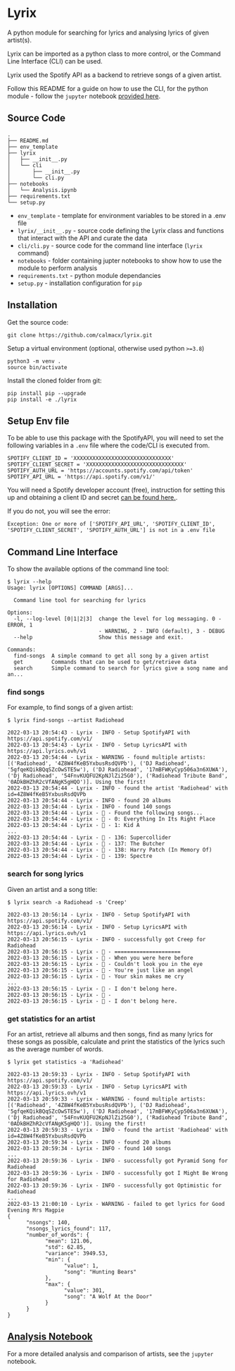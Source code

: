 # Lyrix

A python module for searching for lyrics and analysing lyrics of given artist(s).

Lyrix can be imported as a python class to more control, or the Command Line Interface (CLI) can be used.

Lyrix used the Spotify API as a backend to retrieve songs of a given artist.

Follow this README for a guide on how to use the CLI, for the python module - follow the `jupyter` notebook [provided here](https://github.com/calmacx/lyrix/blob/master/notebooks/Analysis.ipynb).

## Source Code

```
.
├── README.md 
├── env_template 
├── lyrix 
│   ├── __init__.py 
│   └── cli
│       ├── __init__.py
│       └── cli.py
├── notebooks
│   └── Analysis.ipynb
├── requirements.txt
└── setup.py
```

* `env_template` - template for environment variables to be stored in a .env file   
* `lyrix/__init__.py` - source code defining the Lyrix class and functions that interact with the API and curate the data   
* `cli/cli.py` - source code for the command line interface (`lyrix` command)
* `notebooks` - folder containing jupter notebooks to show how to use the module to perform analysis
* `requirements.txt` - python module dependancies 
* `setup.py` - installation configuration for `pip` 


## Installation

Get the source code:
```
git clone https://github.com/calmacx/lyrix.git
```

Setup a virtual environment (optional, otherwise used python `>=3.8`)
```
python3 -m venv .
source bin/activate
```

Install the cloned folder from git:
```
pip install pip --upgrade
pip install -e ./lyrix
```

## Setup Env file

To be able to use this package with the SpotifyAPI, you will need to set the following variables in a `.env` file where the code/CLI is executed from.
```
SPOTIFY_CLIENT_ID = 'XXXXXXXXXXXXXXXXXXXXXXXXXXXXXXX'
SPOTIFY_CLIENT_SECRET = 'XXXXXXXXXXXXXXXXXXXXXXXXXXXXXXX'
SPOTIFY_AUTH_URL = 'https://accounts.spotify.com/api/token'
SPOTIFY_API_URL = 'https://api.spotify.com/v1/'
```

You will need a Spotify developer account (free), instruction for setting this up and obtaining a client ID and secret [can be found here.](https://developer.spotify.com/documentation/web-api/quick-start/).

If you do not, you will see the error:
```
Exception: One or more of ['SPOTIFY_API_URL', 'SPOTIFY_CLIENT_ID', 'SPOTIFY_CLIENT_SECRET', 'SPOTIFY_AUTH_URL'] is not in a .env file
```


## Command Line Interface

To show the available options of the command line tool:
```
$ lyrix --help
Usage: lyrix [OPTIONS] COMMAND [ARGS]...

  Command line tool for searching for lyrics

Options:
  -l, --log-level [0|1|2|3]  change the level for log messaging. 0 - ERROR, 1
                             - WARNING, 2 - INFO (default), 3 - DEBUG
  --help                     Show this message and exit.

Commands:
  find-songs  A simple command to get all song by a given artist
  get         Commands that can be used to get/retrieve data
  search      Simple command to search for lyrics give a song name and an...
```

### find songs

For example, to find songs of a given artist:
```
$ lyrix find-songs --artist Radiohead

2022-03-13 20:54:43 - Lyrix - INFO - Setup SpotifyAPI with https://api.spotify.com/v1/
2022-03-13 20:54:43 - Lyrix - INFO - Setup LyricsAPI with https://api.lyrics.ovh/v1
2022-03-13 20:54:44 - Lyrix - WARNING - found multiple artists: [('Radiohead', '4Z8W4fKeB5YxbusRsdQVPb'), ('DJ Radiohead', '5gfqeKQikBQqSZcOwSTE5w'), ('DJ Radiohead', '17mBFWKyCyp506a3n6XUWA'), ('Dj Radiohead', '54FnvKUQFU2KpNJlZi25G0'), ('Radiohead Tribute Band', '0ADkBHZhR2cVfANgK5gHQO')]. Using the first!
2022-03-13 20:54:44 - Lyrix - INFO - found the artist 'Radiohead' with id=4Z8W4fKeB5YxbusRsdQVPb
2022-03-13 20:54:44 - Lyrix - INFO - found 20 albums
2022-03-13 20:54:44 - Lyrix - INFO - found 140 songs
2022-03-13 20:54:44 - Lyrix - 🎵 - Found the following songs...
2022-03-13 20:54:44 - Lyrix - 🎵 - 0: Everything In Its Right Place
2022-03-13 20:54:44 - Lyrix - 🎵 - 1: Kid A
...
2022-03-13 20:54:44 - Lyrix - 🎵 - 136: Supercollider
2022-03-13 20:54:44 - Lyrix - 🎵 - 137: The Butcher
2022-03-13 20:54:44 - Lyrix - 🎵 - 138: Harry Patch (In Memory Of)
2022-03-13 20:54:44 - Lyrix - 🎵 - 139: Spectre
```

### search for song lyrics

Given an artist and a song title:
```
$ lyrix search -a Radiohead -s 'Creep'

2022-03-13 20:56:14 - Lyrix - INFO - Setup SpotifyAPI with https://api.spotify.com/v1/
2022-03-13 20:56:14 - Lyrix - INFO - Setup LyricsAPI with https://api.lyrics.ovh/v1
2022-03-13 20:56:15 - Lyrix - INFO - successfully got Creep for Radiohead
2022-03-13 20:56:15 - Lyrix - 🎵 - =====================
2022-03-13 20:56:15 - Lyrix - 🎵 - When you were here before
2022-03-13 20:56:15 - Lyrix - 🎵 - Couldn't look you in the eye
2022-03-13 20:56:15 - Lyrix - 🎵 - You're just like an angel
2022-03-13 20:56:15 - Lyrix - 🎵 - Your skin makes me cry
...
2022-03-13 20:56:15 - Lyrix - 🎵 - I don't belong here.
2022-03-13 20:56:15 - Lyrix - 🎵 - 
2022-03-13 20:56:15 - Lyrix - 🎵 - I don't belong here.
```

### get statistics for an artist

For an artist, retrieve all albums and then songs, find as many lyrics for these songs as possible, calculate and print the statistics of the lyrics such as the average number of words.
```
$ lyrix get statistics -a 'Radiohead'

2022-03-13 20:59:33 - Lyrix - INFO - Setup SpotifyAPI with https://api.spotify.com/v1/
2022-03-13 20:59:33 - Lyrix - INFO - Setup LyricsAPI with https://api.lyrics.ovh/v1
2022-03-13 20:59:33 - Lyrix - WARNING - found multiple artists: [('Radiohead', '4Z8W4fKeB5YxbusRsdQVPb'), ('DJ Radiohead', '5gfqeKQikBQqSZcOwSTE5w'), ('DJ Radiohead', '17mBFWKyCyp506a3n6XUWA'), ('Dj Radiohead', '54FnvKUQFU2KpNJlZi25G0'), ('Radiohead Tribute Band', '0ADkBHZhR2cVfANgK5gHQO')]. Using the first!
2022-03-13 20:59:33 - Lyrix - INFO - found the artist 'Radiohead' with id=4Z8W4fKeB5YxbusRsdQVPb
2022-03-13 20:59:34 - Lyrix - INFO - found 20 albums
2022-03-13 20:59:34 - Lyrix - INFO - found 140 songs
...
2022-03-13 20:59:36 - Lyrix - INFO - successfully got Pyramid Song for Radiohead
2022-03-13 20:59:36 - Lyrix - INFO - successfully got I Might Be Wrong for Radiohead
2022-03-13 20:59:36 - Lyrix - INFO - successfully got Optimistic for Radiohead
...
2022-03-13 21:00:10 - Lyrix - WARNING - failed to get lyrics for Good Evening Mrs Magpie
{
      "nsongs": 140,
      "nsongs_lyrics_found": 117,
      "number_of_words": {
            "mean": 121.06,
            "std": 62.85,
            "variance": 3949.53,
            "min": {
                  "value": 1,
                  "song": "Hunting Bears"
            },
            "max": {
                  "value": 301,
                  "song": "A Wolf At the Door"
            }
      }
}
```


## [Analysis Notebook](https://github.com/calmacx/lyrix/blob/master/notebooks/Analysis.ipynb)

For a more detailed analysis and comparison of artists, see the `jupyter` notebook.
